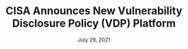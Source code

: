 ---
source: Cybersecurity and Infrastructure Agency (CISA)
link: "https://www.cisa.gov/blog/2021/07/29/cisa-announces-new-vulnerability-disclosure-policy-vdp-platform"
title: CISA Announces New Vulnerability Disclosure Policy (VDP) Platform
date: July 29, 2021

---